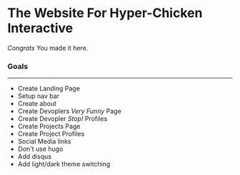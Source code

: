 # The Website For Hyper-Chicken Interactive
*Congrats* You made it here.

### Goals
---------
* Create Landing Page
* Setup nav bar
* Create about
* Create Devoplers *Very Funny* Page
* Create Devopler *Stop!* Profiles
* Create Projects Page
* Create Project Profiles
* Social Media links
* Don't use hugo
* Add disqus
* Add light/dark theme switching
